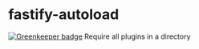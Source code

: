 # fastify-autoload

[![Greenkeeper badge](https://badges.greenkeeper.io/fastify/fastify-autoload.svg)](https://greenkeeper.io/)
Require all plugins in a directory
